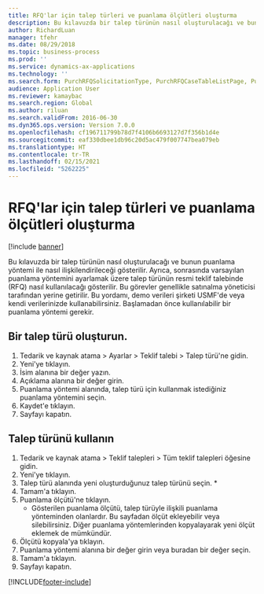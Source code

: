 ```yaml
---
title: RFQ'lar için talep türleri ve puanlama ölçütleri oluşturma
description: Bu kılavuzda bir talep türünün nasıl oluşturulacağı ve bunun puanlama yöntemi ile nasıl ilişkilendirileceği gösterilir.
author: RichardLuan
manager: tfehr
ms.date: 08/29/2018
ms.topic: business-process
ms.prod: ''
ms.service: dynamics-ax-applications
ms.technology: ''
ms.search.form: PurchRFQSolicitationType, PurchRFQCaseTableListPage, PurchCreateRFQCase, PurchRFQCaseTable, PurchRFQScoringRFQCaseCriteria, PurchRFQScoringCriteriaCopy
audience: Application User
ms.reviewer: kamaybac
ms.search.region: Global
ms.author: riluan
ms.search.validFrom: 2016-06-30
ms.dyn365.ops.version: Version 7.0.0
ms.openlocfilehash: cf196711799b78d7f4106b6693127d7f356b1d4e
ms.sourcegitcommit: eaf330dbee1db96c20d5ac479f007747bea079eb
ms.translationtype: HT
ms.contentlocale: tr-TR
ms.lasthandoff: 02/15/2021
ms.locfileid: "5262225"
---
```

# <a name="create-solicitation-types-and-scoring-criteria-for-rfqs"></a>RFQ'lar için talep türleri ve puanlama ölçütleri oluşturma

[!include [banner](../../includes/banner.md)]

Bu kılavuzda bir talep türünün nasıl oluşturulacağı ve bunun puanlama yöntemi ile nasıl ilişkilendirileceği gösterilir. Ayrıca, sonrasında varsayılan puanlama yöntemini ayarlamak üzere talep türünün resmi teklif talebinde (RFQ) nasıl kullanılacağı gösterilir. Bu görevler genellikle satınalma yöneticisi tarafından yerine getirilir. Bu yordamı, demo verileri şirketi USMF'de veya kendi verilerinizde kullanabilirsiniz. Başlamadan önce kullanılabilir bir puanlama yöntemi gerekir.


## <a name="create-a-solicitation-type"></a>Bir talep türü oluşturun.
1. Tedarik ve kaynak atama > Ayarlar > Teklif talebi > Talep türü'ne gidin.
2. Yeni'ye tıklayın.
3. İsim alanına bir değer yazın.
4. Açıklama alanına bir değer girin.
5. Puanlama yöntemi alanında, talep türü için kullanmak istediğiniz puanlama yöntemini seçin.
6. Kaydet'e tıklayın.
7. Sayfayı kapatın.

## <a name="use-the-solicitation-type"></a>Talep türünü kullanın
1. Tedarik ve kaynak atama > Teklif talepleri > Tüm teklif talepleri öğesine gidin.
2. Yeni'ye tıklayın.
3. Talep türü alanında yeni oluşturduğunuz talep türünü seçin. 
    *   
4. Tamam'a tıklayın.
5. Puanlama ölçütü'ne tıklayın.
    * Gösterilen puanlama ölçütü, talep türüyle ilişkili puanlama yönteminden olanlardır. Bu sayfadan ölçüt ekleyebilir veya silebilirsiniz. Diğer puanlama yöntemlerinden kopyalayarak yeni ölçüt eklemek de mümkündür.  
6. Ölçütü kopyala'ya tıklayın.
7. Puanlama yöntemi alanına bir değer girin veya buradan bir değer seçin.
8. Tamam'a tıklayın.
9. Sayfayı kapatın.



[!INCLUDE[footer-include](../../../includes/footer-banner.md)]